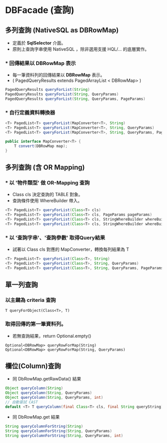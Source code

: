 # DBFacade (查詢)


## 多列查詢 (NativeSQL as DBRowMap)

* 定義於 **SqlSelector** 介面。
* 原則上查詢字串使用 NativeSQL ，除非選用支援 HQL/... 的底層實作。

### * 回傳結果以 DBRowMap 表示

* 每一筆資料列的回傳結果以 **DBRowMap** 表示。
* \( PagedQueryResults extends PagedArrayList < DBRowMap\> \)

``` java
PagedQueryResults queryForList(String)
PagedQueryResults queryForList(String, QueryParams)
PagedQueryResults queryForList(String, QueryParams, PageParams)
```

### * 自行定義資料轉換器

``` java
<T> PagedList<T> queryForList(MapConverter<T>, String)
<T> PagedList<T> queryForList(MapConverter<T>, String, QueryParams)
<T> PagedList<T> queryForList(MapConverter<T>, String, QueryParams, PageParams)

public interface MapConverter<T> {
    T convert(DBRowMap map);
}
```

## 多列查詢 (含 OR Mapping)


### * 以 '物件類型' 做 OR-Mapping 查詢

* Class<T> cls 決定查詢的 TABLE 對象。
* 查詢條件使用 WhereBuilder 帶入。

``` java
<T> PagedList<T> queryForList(Class<T> cls) 
<T> PagedList<T> queryForList(Class<T> cls, PageParams pageParams) 
<T> PagedList<T> queryForList(Class<T> cls, StringWhereBuilder whereBuilder) 
<T> PagedList<T> queryForList(Class<T> cls, StringWhereBuilder whereBuilder, PageParams pageParams);
```


### * 以 '查詢字串'、'查詢參數' 取得Query結果

* 試著以 Class<T> cls 對應的 MapConverter，轉換每列結果為 T

``` java
<T> PagedList<T> queryForList(Class<T>, String)
<T> PagedList<T> queryForList(Class<T>, String, QueryParams)
<T> PagedList<T> queryForList(Class<T>, String, QueryParams, PageParams)
```



## 單一列查詢

### 以主鍵為 criteria 查詢

```
T queryForObject(Class<T>, T)
```

### 取得回傳的第一筆資料列。

* 若無查詢結果，return Optional.empty()

```
Optional<DBRowMap> queryRowForMap(String)
Optional<DBRowMap> queryRowForMap(String, QueryParams)
```

## 欄位(Column)查詢


* 同 DbRowMap.getRawData() 結果

``` java
Object queryColumn(String)
Object queryColumn(String, QueryParams)
Object queryColumn(String, QueryParams, int)
// 自動嘗試 CAST
default <T> T queryColumn(final Class<T> cls, final String queryString) {
```

* 同 DbRowMap.get 結果

``` java
String queryColumnForString(String)
String queryColumnForString(String, QueryParams)
String queryColumnForString(String, QueryParams, int)
```










